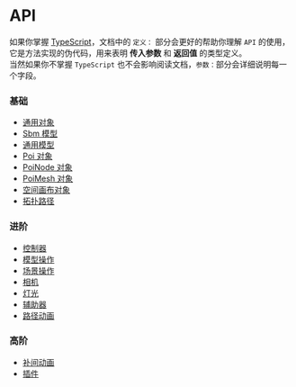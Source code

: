 # API

如果你掌握 [TypeScript](https://www.typescriptlang.org/)，文档中的 `定义：` 部分会更好的帮助你理解 `API` 的使用，它是方法实现的伪代码，用来表明 **传入参数** 和 **返回值** 的类型定义。
<br>
当然如果你不掌握 `TypeScript` 也不会影响阅读文档，`参数：`部分会详细说明每一个字段。

### 基础
  - [通用对象](./object.html)
  - [Sbm 模型](./sbm.html)
  - [通用模型](./model.html)
  - [Poi 对象](./poi.html)
  - [PoiNode 对象](./poiNode.html)
  - [PoiMesh 对象](./poiMesh.html)
  - [空间画布对象](./canvas3D.html)
  - [拓扑路径](./topology.html)

### 进阶
  - [控制器](./controls.html)
  - [模型操作](./modelTool.html)
  - [场景操作](./sceneTool.html)
  - [相机](./camera.html)
  - [灯光](./light.html)
  - [辅助器](./helper.html)
  - [路径动画](./path-animation.html)

### 高阶
  - [补间动画](./animation.html)
  - [插件](./pligin.html)
